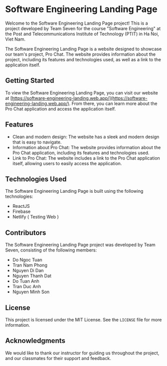 # Software Engineering Landing Page

Welcome to the Software Engineering Landing Page project! This is a project developed by Team Seven for the course "Software Engineering" at the Post and Telecommunications Institute of Technology (PTIT) in Ha Noi, Viet Nam.

The Software Engineering Landing Page is a website designed to showcase our team's project, Pro Chat. The website provides information about the project, including its features and technologies used, as well as a link to the application itself.

## Getting Started

To view the Software Engineering Landing Page, you can visit our website at [https://software-engineering-landing.web.app/](https://software-engineering-landing.web.app/). From there, you can learn more about the Pro Chat application and access the application itself.

## Features

- Clean and modern design: The website has a sleek and modern design that is easy to navigate.
- Information about Pro Chat: The website provides information about the Pro Chat application, including its features and technologies used.
- Link to Pro Chat: The website includes a link to the Pro Chat application itself, allowing users to easily access the application.

## Technologies Used

The Software Engineering Landing Page is built using the following technologies:

- ReactJS
- Firebase
- Netlify ( Testing Web )

## Contributors

The Software Engineering Landing Page project was developed by Team Seven, consisting of the following members:

- Do Ngoc Tuan
- Tran Nam Phong
- Nguyen Di Dan
- Nguyen Thanh Dat
- Do Tuan Anh
- Tran Duc Anh
- Nguyen Minh Son

## License

This project is licensed under the MIT License. See the `LICENSE` file for more information.

## Acknowledgments

We would like to thank our instructor for guiding us throughout the project, and our classmates for their support and feedback.
